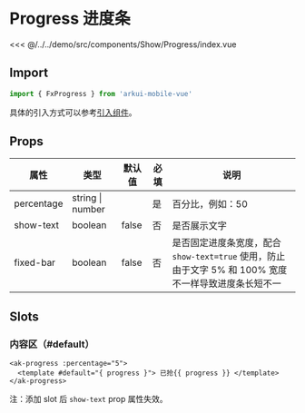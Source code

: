 # Progress 进度条

<CodeDemo name="Progress">

<<< @/../../demo/src/components/Show/Progress/index.vue

</CodeDemo>

## Import

```js
import { FxProgress } from 'arkui-mobile-vue'
```

具体的引入方式可以参考[引入组件](../guide/import.md)。

## Props

| 属性       | 类型             | 默认值 | 必填 | 说明                                                                                                 |
| ---------- | ---------------- | ------ | ---- | ---------------------------------------------------------------------------------------------------- |
| percentage | string \| number |        | 是   | 百分比，例如：50                                                                                     |
| show-text  | boolean          | false  | 否   | 是否展示文字                                                                                         |
| fixed-bar  | boolean          | false  | 否   | 是否固定进度条宽度，配合 `show-text=true` 使用，防止由于文字 5% 和 100% 宽度不一样导致进度条长短不一 |

## Slots

### 内容区（#default）

```vue
<ak-progress :percentage="5">
  <template #default="{ progress }"> 已抢{{ progress }} </template>
</ak-progress>
```

注：添加 slot 后 `show-text` prop 属性失效。
